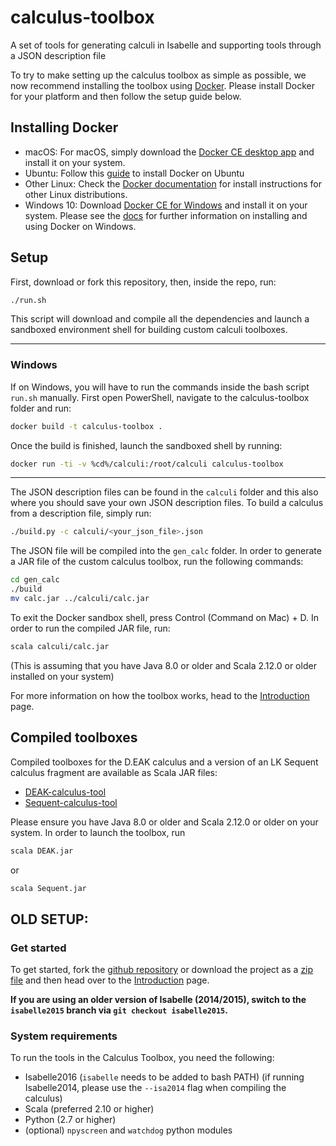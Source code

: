 # calculus-toolbox
A set of tools for generating calculi in Isabelle and supporting tools through a JSON description file

To try to make setting up the calculus toolbox as simple as possible, we now recommend installing the toolbox using [Docker](https://www.docker.com). Please install Docker for your platform and then follow the setup guide below.

## Installing Docker

- macOS: For macOS, simply download the [Docker CE desktop app](https://download.docker.com/mac/stable/Docker.dmg) and install it on your system.
- Ubuntu: Follow this [guide](https://www.digitalocean.com/community/tutorials/how-to-install-and-use-docker-on-ubuntu-16-04) to install Docker on Ubuntu
- Other Linux: Check the [Docker documentation](https://docs.docker.com/engine/installation/) for install instructions for other Linux distributions.
- Windows 10: Download [Docker CE for Windows](https://download.docker.com/win/stable/Docker%20for%20Windows%20Installer.exe) and install it on your system. Please see the [docs](https://docs.docker.com/docker-for-windows/install/#what-to-know-before-you-install) for further information on installing and using Docker on Windows.

## Setup

First, download or fork this repository, then, inside the repo, run:

```bash
./run.sh
```

This script will download and compile all the dependencies and launch a sandboxed environment shell for building custom calculi toolboxes. 

--------

### Windows

If on Windows, you will have to run the commands inside the bash script `run.sh` manually. First open PowerShell, navigate to the calculus-toolbox folder and run:

```bash
docker build -t calculus-toolbox .
```

Once the build is finished, launch the sandboxed shell by running:

```bash
docker run -ti -v %cd%/calculi:/root/calculi calculus-toolbox
```

--------

The JSON description files can be found in the `calculi` folder and this also where you should save your own JSON description files. To build a calculus from a description file, simply run:

```bash
./build.py -c calculi/<your_json_file>.json
```

The JSON file will be compiled into the `gen_calc` folder. In order to generate a JAR file of the custom calculus toolbox, run the following commands:

```bash
cd gen_calc
./build
mv calc.jar ../calculi/calc.jar
```

To exit the Docker sandbox shell, press Control (Command on Mac) + D. In order to run the compiled JAR file, run:

```bash
scala calculi/calc.jar
```

(This is assuming that you have Java 8.0 or older and Scala 2.12.0 or older installed on your system)

For more information on how the toolbox works, head to the [Introduction](https://goodlyrottenapple.github.io/calculus-toolbox/doc/introduction.html) page.

## Compiled toolboxes
Compiled toolboxes for the D.EAK calculus and a version of an LK Sequent calculus fragment are available as Scala JAR files:

- [DEAK-calculus-tool](https://github.com/goodlyrottenapple/calculus-toolbox/raw/master/calculi/DEAK.jar)
- [Sequent-calculus-tool](https://github.com/goodlyrottenapple/calculus-toolbox/raw/master/calculi/Sequent.jar)

Please ensure you have Java 8.0 or older and Scala 2.12.0 or older on your system. In order to launch the toolbox, run

```bash
scala DEAK.jar
```

or

```bash
scala Sequent.jar
```


## OLD SETUP:
### Get started

To get started, fork the [github repository](https://github.com/goodlyrottenapple/calculus-toolbox) or download the project as a [zip file](https://github.com/goodlyrottenapple/calculus-toolbox/archive/master.zip) and then head over to the [Introduction](https://goodlyrottenapple.github.io/calculus-toolbox/doc/introduction.html) page.

**If you are using an older version of Isabelle (2014/2015), switch to the `isabelle2015` branch  via `git checkout isabelle2015`.**

### System requirements

To run the tools in the Calculus Toolbox, you need the following:

- Isabelle2016 (`isabelle` needs to be added to bash PATH) (if running Isabelle2014, please use the `--isa2014` flag when compiling the calculus)
- Scala (preferred 2.10 or higher)
- Python (2.7 or higher)
- (optional) `npyscreen` and `watchdog` python modules
